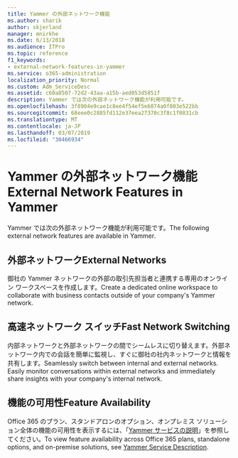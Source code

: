 ```yaml
---
title: Yammer の外部ネットワーク機能
ms.author: sharik
author: skjerland
manager: mnirkhe
ms.date: 6/13/2018
ms.audience: ITPro
ms.topic: reference
f1_keywords:
- external-network-features-in-yammer
ms.service: o365-administration
localization_priority: Normal
ms.custom: Adm_ServiceDesc
ms.assetid: c60a8507-72d2-43aa-a15b-aed053d5851f
description: Yammer では次の外部ネットワーク機能が利用可能です。
ms.openlocfilehash: 3f8904e9cae1c8ee4f54ef5e6074a0f803e522bb
ms.sourcegitcommit: 68eee0c2885fd112e37eea27370c3f8c1f0831cb
ms.translationtype: MT
ms.contentlocale: ja-JP
ms.lasthandoff: 03/07/2019
ms.locfileid: "30466934"
---
```

# <a name="external-network-features-in-yammer"></a><span data-ttu-id="90497-103">Yammer の外部ネットワーク機能</span><span class="sxs-lookup"><span data-stu-id="90497-103">External Network Features in Yammer</span></span>

<span data-ttu-id="90497-104">Yammer では次の外部ネットワーク機能が利用可能です。</span><span class="sxs-lookup"><span data-stu-id="90497-104">The following external network features are available in Yammer.</span></span>
  
## <a name="external-networks"></a><span data-ttu-id="90497-105">外部ネットワーク</span><span class="sxs-lookup"><span data-stu-id="90497-105">External Networks</span></span>
<span data-ttu-id="90497-106"><a name="bkmk_ExternalNetworks"> </a></span><span class="sxs-lookup"><span data-stu-id="90497-106"></span></span>

<span data-ttu-id="90497-107">御社の Yammer ネットワークの外部の取引先担当者と連携する専用のオンライン ワークスペースを作成します。</span><span class="sxs-lookup"><span data-stu-id="90497-107">Create a dedicated online workspace to collaborate with business contacts outside of your company's Yammer network.</span></span>
  
## <a name="fast-network-switching"></a><span data-ttu-id="90497-108">高速ネットワーク スイッチ</span><span class="sxs-lookup"><span data-stu-id="90497-108">Fast Network Switching</span></span>
<span data-ttu-id="90497-109"><a name="bkmk_FastNetworkSwitching"> </a></span><span class="sxs-lookup"><span data-stu-id="90497-109"></span></span>

<span data-ttu-id="90497-p101">内部ネットワークと外部ネットワークの間でシームレスに切り替えます。外部ネットワーク内での会話を簡単に監視し、すぐに御社の社内ネットワークと情報を共有します。</span><span class="sxs-lookup"><span data-stu-id="90497-p101">Seamlessly switch between internal and external networks. Easily monitor conversations within external networks and immediately share insights with your company's internal network.</span></span>
  
## <a name="feature-availability"></a><span data-ttu-id="90497-112">機能の可用性</span><span class="sxs-lookup"><span data-stu-id="90497-112">Feature Availability</span></span>
<span data-ttu-id="90497-113"><a name="bkmk_FastNetworkSwitching"> </a></span><span class="sxs-lookup"><span data-stu-id="90497-113"></span></span>

<span data-ttu-id="90497-114">Office 365 のプラン、スタンドアロンのオプション、オンプレミス ソリューション全体の機能の可用性を表示するには、「[Yammer サービスの説明](yammer-service-description.md)」を参照してください。</span><span class="sxs-lookup"><span data-stu-id="90497-114">To view feature availability across Office 365 plans, standalone options, and on-premise solutions, see [Yammer Service Description](yammer-service-description.md).</span></span>